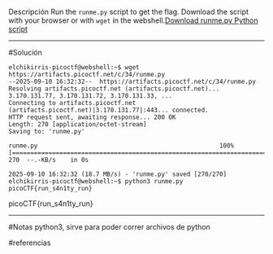 Descripción 
Run the `runme.py` script to get the flag. Download the script with your browser or with `wget` in the webshell.[Download runme.py Python script](https://artifacts.picoctf.net/c/34/runme.py)

---------
#Solución 
```
elchikirris-picoctf@webshell:~$ wget https://artifacts.picoctf.net/c/34/runme.py
--2025-09-10 16:32:32--  https://artifacts.picoctf.net/c/34/runme.py
Resolving artifacts.picoctf.net (artifacts.picoctf.net)... 3.170.131.77, 3.170.131.72, 3.170.131.33, ...
Connecting to artifacts.picoctf.net (artifacts.picoctf.net)|3.170.131.77|:443... connected.
HTTP request sent, awaiting response... 200 OK
Length: 270 [application/octet-stream]
Saving to: 'runme.py'

runme.py                                                  100%[==================================================================================================================================>]     270  --.-KB/s    in 0s      

2025-09-10 16:32:32 (18.7 MB/s) - 'runme.py' saved [270/270]
elchikirris-picoctf@webshell:~$ python3 runme.py 
picoCTF{run_s4n1ty_run}
```
picoCTF{run_s4n1ty_run}

----------
#Notas 
python3, sirve para poder correr archivos de python 

#referencias 
